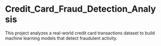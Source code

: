 # Credit_Card_Fraud_Detection_Analysis
This project analyzes a real-world credit card transactions dataset to build machine learning models that detect fraudulent activity.
